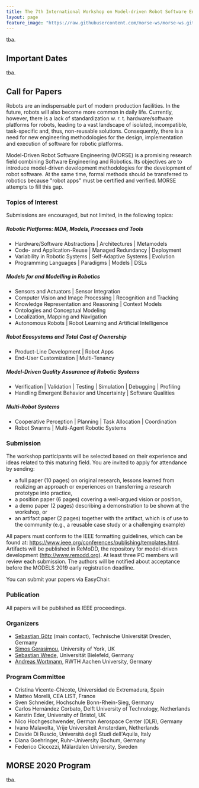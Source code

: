 ```yaml
---
title: The 7th International Workshop on Model-driven Robot Software Engineering
layout: page
feature_image: "https://raw.githubusercontent.com/morse-ws/morse-ws.github.io/master/images/kitchen.png"
---
```


tba.

## Important Dates

tba.

## Call for Papers

Robots are an indispensable part of modern production facilities. In the future, robots will also become more common in daily life. Currently, however, there is a lack of standardization w. r. t. hardware/software platforms for robots, leading to a vast landscape of isolated, incompatible, task-specific and, thus, non-reusable solutions. Consequently, there is a need for new engineering methodologies for the design, implementation and execution of software for robotic platforms.

Model-Driven Robot Software Engineering (MORSE) is a promising research field combining Software Engineering and Robotics. Its objectives are to introduce model-driven development methodologies for the development of robot software. At the same time, formal methods should be transferred to robotics because "robot apps" must be certified and verified. MORSE attempts to fill this gap. 

### Topics of Interest

Submissions are encouraged, but not limited, in the following topics:

##### Robotic Platforms: MDA, Models, Processes and Tools
  - Hardware/Software Abstractions &#124; Architectures &#124; Metamodels
  - Code- and Application-Reuse &#124; Managed Redundancy &#124; Deployment
  - Variability in Robotic Systems &#124; Self-Adaptive Systems &#124; Evolution
  - Programming Languages &#124; Paradigms &#124; Models &#124; DSLs 

##### Models for and Modelling in Robotics
  - Sensors and Actuators &#124; Sensor Integration
  - Computer Vision and Image Processing &#124; Recognition and Tracking
  - Knowledge Representation and Reasoning &#124; Context Models
  - Ontologies and Conceptual Modeling
  - Localization, Mapping and Navigation
  - Autonomous Robots &#124; Robot Learning and Artificial Intelligence 

##### Robot Ecosystems and Total Cost of Ownership
  - Product-Line Development &#124; Robot Apps
  - End-User Customization &#124; Multi-Tenancy 

##### Model-Driven Quality Assurance of Robotic Systems
  - Verification &#124; Validation &#124; Testing &#124; Simulation &#124; Debugging &#124; Profiling
  - Handling Emergent Behavior and Uncertainty &#124; Software Qualities 

##### Multi-Robot Systems
  - Cooperative Perception &#124; Planning &#124; Task Allocation &#124; Coordination
  - Robot Swarms &#124; Multi-Agent Robotic Systems 
  
### Submission

The workshop participants will be selected based on their experience and ideas related to this maturing field. You are invited to apply for attendance by sending:

* a full paper (10 pages) on original research, lessons learned from realizing an approach or experiences on transferring a research prototype into practice,
* a position paper (6 pages) covering a well-argued vision or position,
* a demo paper (2 pages) describing a demonstration to be shown at the workshop, or
* an artifact paper (2 pages) together with the artifact, which is of use to the community (e.g., a reusable case study or a challenging example) 

All papers must conform to the IEEE formatting guidelines, which can be found at: https://www.ieee.org/conferences/publishing/templates.html. Artifacts will be published in ReMoDD, the repository for model-driven development (http://www.remodd.org). At least three PC members will review each submission. The authors will be notified about acceptance before the MODELS 2019 early registration deadline.

You can submit your papers via EasyChair.

### Publication

All papers will be published as IEEE proceedings.

### Organizers

- [Sebastian Götz](http://st.inf.tu-dresden.de/sgoetz/) (main contact), Technische Universität Dresden, Germany
- [Simos Gerasimou](http://www-users.cs.york.ac.uk/simos/), University of York, UK
- [Sebastian Wrede](https://www.cor-lab.de/swrede), Universität Bielefeld, Germany
- [Andreas Wortmann](https://www.se-rwth.de/staff/wortmann/), RWTH Aachen University, Germany

### Program Committee

- Cristina Vicente-Chicote, Universidad de Extremadura, Spain
- Matteo Morelli, CEA LIST, France
- Sven Schneider, Hochschule Bonn-Rhein-Sieg, Germany
- Carlos Hernández Corbato, Delft University of Technology, Netherlands
- Kerstin Eder, University of Bristol, UK
- Nico Hochgeschwender, German Aerospace Center (DLR), Germany
- Ivano Malavolta, Vrije Universiteit Amsterdam, Netherlands
- Davide Di Ruscio, Università degli Studi dell'Aquila, Italy
- Diana Goehringer, Ruhr-University Bochum, Germany
- Federico Ciccozzi, Mälardalen University, Sweden 

##  MORSE 2020 Program

tba.
